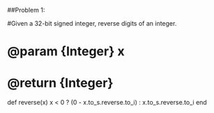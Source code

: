 ##Problem 1:

#Given a 32-bit signed integer, reverse digits of an integer.

# @param {Integer} x
# @return {Integer}
def reverse(x)
    x < 0 ? (0 - x.to_s.reverse.to_i) : x.to_s.reverse.to_i
end